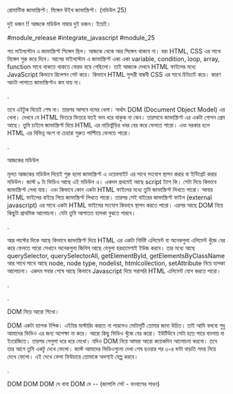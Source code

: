 রোমান্টিক জাভাস্ক্রিপ্ট। মিঙ্গেল উইথ জাভাস্ক্রিপ্ট। (মডিউল 25)

দুই ডজন !! আজকে মডিউল নাম্বার দুই ডজন। ইয়েই। 

#module_release #integrate_javascript #module_25



গত মাইলস্টোন এ জাভাস্ক্রিপ্ট সিঙ্গেল ছিল। আজকে থেকে আর সিঙ্গেল থাকবে না। বরং HTML, CSS এর সাথে মিঙ্গেল শুরু করে দিবে। আগের মাইলস্টোন এ জাভাস্ক্রিপ্ট একা একা variable, condition, loop, array, function সাথে থাকতে থাকতে বোরড হয়ে গেছিলো। তাই আজকে দেখবে HTML ফাইলের মধ্যে JavaScript কিভাবে রিলেশন সেট করে। কিভাবে HTML সুন্দরী বান্ধবী CSS এর সাথে চিটচ্যাট করে। কারণ আংটা লাগাতে জাভাস্ক্রিপ্টও কম যায় না। 



.



তবে এইটুক দিয়েই শেষ না। তারপর আসবে দমের খেলা। অর্থাৎ DOM (Document Object Model) এর খেলা। দেখবে যে HTML ভিতরে ভিতরে যতই ভাব ধরে থাকুক না কেন। তারসাথে জাভাস্ক্রিপ্ট এর একটা গোপন প্রেম আছে। তুমি চাইলে জাভাস্ক্রিপ্ট দিয়ে HTML এর নাড়িভুঁড়ির খবর বের করে ফেলতে পারো। এবং দরকার হলে HTML এর বিভিন্ন অংশ বা চেহারা সুরুত পাল্টিয়ে ফেলতে পারো। 



.



আজকের মডিউল

মূলত আজকের মডিউল দিয়েই শুরু হলো জাভাস্ক্রিপ্ট এ ওয়েবসাইট এর সাথে সংযোগ স্থাপন করার বা ইন্টিগ্রেট করার মডিউল। জাস্ট ৯ টা ভিডিও আছে এই মডিউল এ। একদম প্রথমেই আছে script ট্যাগ কি। সেটা দিয়ে কিভাবে জাভাস্ক্রিপ্ট লেখা যায়। এবং কিভাবে কোন একটা HTML ফাইলের মধ্যে তুমি জাভাস্ক্রিপ্ট লিখতে পারো। আবার HTML ফাইলের বাইরে গিয়ে জাভাস্ক্রিপ্ট লিখতে পারো। তারপর সেই বাইরের জাভাস্ক্রিপ্ট ফাইল (external javascript) এর সাথে একটা HTML ফাইলের সংযোগ কিভাবে স্থাপন করতে পারো। এরপর আছে DOM নিয়ে কিছুটা প্রাথমিক আলোচনা। যেটা তুমি আপাতত হালকা বুঝতে পারবে। 



.



আর লাস্টের দিকে আছে কিভাবে জাভাস্ক্রিপ্ট দিয়ে HTML এর একটা নির্দিষ্ট এলিমেন্ট বা অনেকগুলা এলিমেন্ট খুঁজে বের করে ফেলতে পারো সেখানে অনেকগুলা জিনিস আছে যেগুলা হরহামেশাই ইউজ করবে। তার মধ্যে আছে querySelector, querySelectorAll, getElementById, getElementsByClassName আর সাথে সাথে আছে node, node type, nodelist, htmlcollection, setAttribute নিয়ে হালকা আলোচনা। একদম সবার শেষে আছে কিভাবে Javascript দিয়ে সরাসরি HTML এলিমেন্ট যোগ করতে পারো। 



.





.



DOM নিয়ে আরো শিখো। 

DOM একটা ব্যাপক টপিক। এইটার মাস্টারিং করতে না পারলেও মোটামুটি তোমার জানা উচিত। তাই আমি বলবো শুধু আমাদের ভিডিও এর জন্য অপেক্ষা না করে। আরো কিছু ভিডিও খুঁজে বের করো। ইউটিউবে সেটা হতে পারে বাংলায় বা ইংরেজিতে। তারপর সেগুলা ধরে ধরে দেখো। যদিও DOM নিয়ে আমরা আরো কয়েকদিন আলোচনা করবো। তবে তার আগে তুমি একটু দেখে ফেলো। জাস্ট আমাদের ভিডিওগুলো দেখা শেষ হওয়ার পর ৩-৪ ঘন্টা বাড়তি সময় নিয়ে দেখে ফেলো। এই দেখে ফেলা ফিউচারে তোমাকে অবশ্যই হেল্প করবে। 



.



DOM DOM DOM দে বাবা DOM দে -- (জালালি সেট - বনবাসের সাধন)


